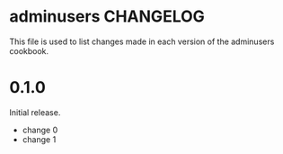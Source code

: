 # adminusers CHANGELOG

This file is used to list changes made in each version of the adminusers cookbook.

# 0.1.0

Initial release.

- change 0
- change 1

